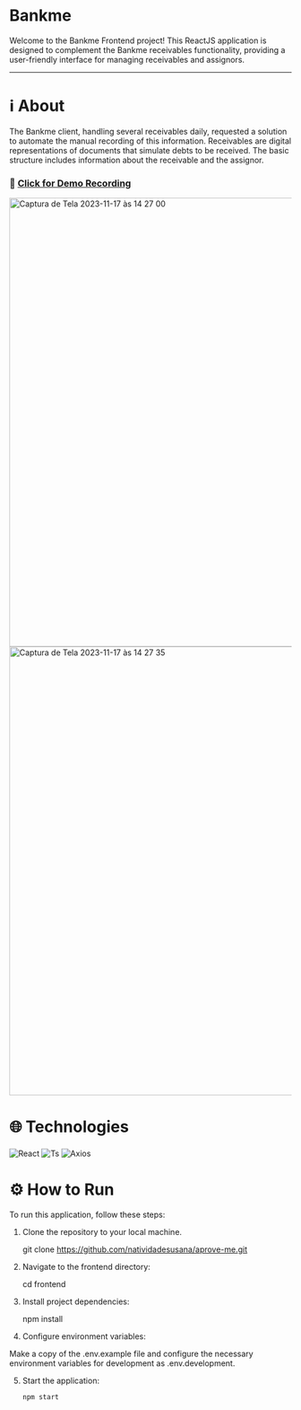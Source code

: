 # Bankme 

Welcome to the Bankme Frontend project! This ReactJS application is designed to complement the Bankme receivables functionality, providing a user-friendly interface for managing receivables and assignors.

<hr>

# ℹ️ About
The Bankme client, handling several receivables daily, requested a solution to automate the manual recording of this information. Receivables are digital representations of documents that simulate debts to be received. The basic structure includes information about the receivable and the assignor.

### 📌 [Click for Demo Recording](https://github.com/natividadesusana/aprove-me/files/13394819/Gravacao.de.Tela.2023-11-17.as.13.45.10.zip)

<img width="800" alt="Captura de Tela 2023-11-17 às 14 27 00" src="https://github.com/natividadesusana/aprove-me/assets/95102911/da95f36c-e2af-4027-8926-4ba6aa7c4b03">
<img width="800" alt="Captura de Tela 2023-11-17 às 14 27 35" src="https://github.com/natividadesusana/aprove-me/assets/95102911/cab9ab18-8798-413b-8fcc-c40e80232eb2">

# 🌐 Technologies
<div>
  <img align="center" alt="React" src="https://img.shields.io/badge/React-61DAFB?style=for-the-badge&logo=react&logoColor=white">
  <img align="center" alt="Ts" src="https://img.shields.io/badge/TypeScript-007ACC?style=for-the-badge&logo=typescript&logoColor=white">
  <img align="center" alt="Axios" src="https://img.shields.io/badge/Axios-0082C9?style=for-the-badge&logo=axios&logoColor=white">
</div>

# ⚙️ How to Run
To run this application, follow these steps:

1. Clone the repository to your local machine.

      git clone https://github.com/natividadesusana/aprove-me.git
      
2. Navigate to the frontend directory:

    cd frontend

3. Install project dependencies:

    npm install

4. Configure environment variables:

Make a copy of the .env.example file and configure the necessary environment variables for development as .env.development.

5. Start the application:

       npm start
